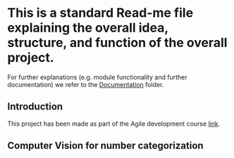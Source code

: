 # This is a standard Read-me file explaining the overall idea, structure, and function of the overall project.

For further explanations (e.g. module functionality and further documentation) we refer to the [Documentation](https://github.com/WAAAlex1/Agile-hw-dev-project-ComVis/tree/master/Documentation) folder.

## Introduction

This project has been made as part of the Agile development course [link](https://lifelonglearning.dtu.dk/compute/enkeltfag/agil-hardwareudvikling/).


## Computer Vision for number categorization

